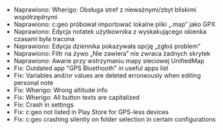 #
- Naprawiono: Wherigo: Obsługa stref z nieważnymi/zbyt bliskimi współrzędnymi
- Naprawiono: c:geo próbował importować lokalne pliki „.map” jako GPX
- Naprawiono: Edycja notatek użytkownika z wyskakującego okienka czasami była tracona
- Naprawiono: Edycja dziennika pokazywała opcję „zgłoś problem”
- Naprawiono: Filtr na żywo „Nie zawiera” nie zwraca żadnych skrytek
- Naprawiono: Awarie przy wstrzymaniu mapy sieciowej UnifiedMap
- Fix: Outdated app "GPS Bluethooth" in useful apps list
- Fix: Variables and/or values are deleted erroneously when editing personal note
- Fix: Wherigo: Wrong altitude info
- Fix: Wherigo: All button texts are capitalized
- Fix: Crash in settings
- Fix: c:geo not listed in Play Store for GPS-less devices
- Fix: c:geo crashing silently on folder selection in certain configurations
